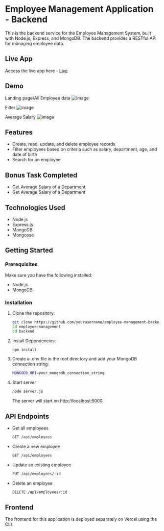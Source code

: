 # Employee Management Application - Backend

This is the backend service for the Employee Management System, built with Node.js, Express, and MongoDB. The backend provides a RESTful API for managing employee data.

## Live App
Access the live app here - [Live](https://employeemanagement-kunalvjs-projects.vercel.app/)

## Demo
Landing page/All Employee data
![image](https://github.com/kunalVj/Employee-Management-Application/assets/106743611/4f59aaa0-ff13-472c-9943-79b1d004e9a4)

Filter
![image](https://github.com/kunalVj/Employee-Management-Application/assets/106743611/42a1ad07-6143-499e-9092-a110364f3be2)

Average Salary
![image](https://github.com/kunalVj/Employee-Management-Application/assets/106743611/affe3c1b-f3c0-441a-90eb-3e0e86142233)


## Features

- Create, read, update, and delete employee records
- Filter employees based on criteria such as salary, department, age, and date of birth
- Search for an employee

## Bonus Task Completed

- Get Average Salary of a Department
- Get Average Salary of a Department

## Technologies Used

- Node.js
- Express.js
- MongoDB
- Mongoose

## Getting Started

### Prerequisites

Make sure you have the following installed:

- Node.js 
- MongoDB

### Installation

1. Clone the repository:

   ```bash
   git clone https://github.com/yourusername/employee-management-backend.git
   cd employee-management
   cd backend
   ```
2. Install Dependencies:
   ```bash
   npm install
   ```
3. Create a .env file in the root directory and add your MongoDB connection string:
   ```bash
   MONGODB_URI=your_mongodb_connection_string
   ```
4. Start server
   ```bash
   node server.js
   ```
   The server will start on http://localhost:5000.

## API Endpoints
- Get all employees
  ```bash
  GET /api/employees
  ```
- Create a new employee
  ```bash
  GET /api/employees
  ```
- Update an existing employee
  ```bash
  PUT /api/employees/:id
  ```
- Delete an employee
  ```bash
  DELETE /api/employees/:id
  ```

## Frontend

The frontend for this application is deployed separately on Vercel using the CLI.
